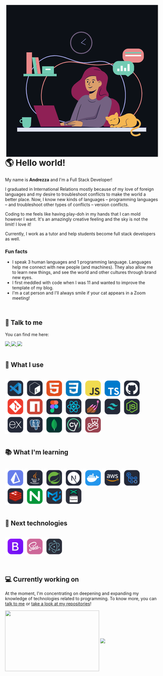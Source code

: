 <picture>
  <source media="(prefers-color-scheme: dark)" srcset="./assets/gif/profile_dark.gif">
  <source media="(prefers-color-scheme: light)" srcset="./assets/gif/profile_light.gif">
  <img src="./assets/gif/profile_dark.gif" alt="Smiling black girl with pink hair and a lylac blouse using a pink laptop. There is an orange cat sleeping to her left and a steaming green mug to her right. Above her there is a shelf with books and a box, a clock and a speech baloon." align="right" />
</picture>

<h1> 🌎 Hello world!</h1>

My name is **Andrezza** and I'm a Full Stack Developer!

I graduated in International Relations mostly because of my love of foreign languages and my desire to troubleshoot conflicts to make the world a better place. Now, I know new kinds of languages – programming languages – and troubleshoot other types of conflicts – version conflicts.

Coding to me feels like having play-doh in my hands that I can mold however I want. It's an amazingly creative feeling and the sky is not the limit! I love it!

Currently, I work as a tutor and help students become full stack developers as well.
<br />

<h3>Fun facts</h3>
<ul>
  <li>I speak 3 human languages and 1 programming language. Languages help me connect with new people (and machines). They also allow me to learn new things, and see the world and other cultures through brand new eyes.</li>
  <li>I first meddled with code when I was 11 and wanted to improve the template of my blog.</li>
  <li>I'm a cat person and I'll always smile if your cat appears in a Zoom meeting!</li>
</ul>
<br />

<h2 id="talk"> 💬 Talk to me</h2>
<div style="display: inline_block">
  <p>You can find me here:</p>
  <a href="https://www.linkedin.com/in/souza-andrezza/">
    <img src="https://img.shields.io/badge/LinkedIn-0077B5?style=for-the-badge&logo=linkedin&logoColor=white" />
  </a>
  <a href="mailto:andrezzasouza@id.uff.br">
    <img src="https://img.shields.io/badge/Gmail-D14836?style=for-the-badge&logo=gmail&logoColor=white" />
  </a>
  <a href="https://stackoverflow.com/users/17289778/andrezza-souza">
    <img src="https://img.shields.io/badge/Stack_Overflow-FE7A16?style=for-the-badge&logo=stack-overflow&logoColor=white" />
  </a>
  <br />
  <br />
</div>

<h2>🧠 What I use</h2>
<br />
<div>
  <img align="center" title="VS Code" alt="VS Code" height="60" src="./assets/svg/vs-code.svg" />
  <img align="center" title="Bash" alt="Bash" height="60" src="./assets/svg/bash.svg" />
  <img align="center" title="HTML" alt="HTML" height="60" src="./assets/svg/html.svg" />
  <img align="center" title="CSS" alt="CSS" height="60" src="./assets/svg/css.svg" />
  <img align="center" title="Javascript" alt="Javascript" height="60" src="./assets/svg/javascript.svg" />
  <img align="center" title="Typescript" alt="Typescript" height="60" src="./assets/svg/typescript.svg" />
  <img align="center" title="GitHub" alt="GitHub" height="60" src="./assets/svg/github.svg" />
  <img align="center" title="Git" alt="Git" height="60" src="./assets/svg/git.svg" />
  <img align="center" title="npm" alt="npm" height="60" src="./assets/svg/npm.svg" />
  <img align="center" title="Figma" alt="Figma" height="60" src="./assets/svg/figma.svg" />
  <img align="center" title="React" alt="React" height="60" src="./assets/svg/react.svg" />
  <img align="center" title="Styled Components" alt="Styled Components" height="60" src="./assets/svg/styled-components.svg" />
  <img align="center" title="TailwindCSS" alt="TailwindCSS" height="60" src="./assets/svg/tailwind-css.svg" />
  <img align="center" title="Node.js" alt="Node.js" height="60" src="./assets/svg/node.svg" />
  <img align="center" title="Express.js" alt="Express.js" height="60" src="./assets/svg/express.svg" />
  <img align="center" title="PostgreSQL" alt="PostgreSQL" height="60" src="./assets/svg/postgresql.svg" />
   <img align="center" title="MongoDB" alt="MongoDB" height="60" src="./assets/svg/mongo.svg" />
  <img align="center" title="Cypress" alt="Cypress" height="60" src="./assets/svg/cypress.svg" />
  <img align="center" title="Jest" alt="Jest" height="60" src="./assets/svg/jest.svg" />

  <br />
  <br />
</div>

<h2>📚 What I'm learning</h2>
<br />
<div>
  <img align="center" title="Prisma" alt="Prisma" height="60" src="./assets/svg/prisma.svg" />
  <img align="center" title="Java" alt="Java" height="60" src="./assets/svg/java.svg" />
  <img align="center" title="Spring" alt="Spring" height="60" src="./assets/svg/spring.svg" />
  <img align="center" title="Next.js" alt="Next.js" height="60" src="./assets/svg/next.svg" />
  <img align="center" title="Docker" alt="Docker" height="60" src="./assets/svg/docker.svg" />
  <img align="center" title="AWS" alt="AWS" height="60" src="./assets/svg/aws.svg" />
  <img align="center" title="Github Actions" alt="Github Actions" height="60" src="./assets/svg/github-actions.svg" />
  <img align="center" title="Redis" alt="Redis" height="60" src="./assets/svg/redis.svg" />
  <img align="center" title="NGINX" alt="NGINX" height="60" src="./assets/svg/nginx.svg" />
  <img align="center" title="Material UI" alt="Material UI" height="60" src="./assets/svg/mui.svg" />
  <img align="center" title="Puppeteer" alt="Puppeteer" height="60" src="./assets/svg/puppeteer.svg" />
  
  
  <br />
  <br />
</div>

<h2>👀 Next technologies</h2>
<br />
<div>
  <img align="center" title="Bootstrap" alt="Bootstrap" height="60" src="./assets/svg/bootstrap.svg" />
  <img align="center" title="Sass" alt="Sass" height="60" src="./assets/svg/sass.svg" />
  <img align="center" title="Electron" alt="Electron" height="60" src="./assets/svg/electron.svg" />

  <br />
  <br />
</div>
<br />

<h2>💻 Currently working on</h2>

At the moment, I'm concentrating on deepening and expanding my knowledge of technologies related to programming. To know more, you can <a href="#talk">talk to me</a> or <a href="https://github.com/andrezzasouza?tab=repositories">take a look at my repositories</a>!

<div>
  <a href="https://github.com/andrezzasouza#user-activity-overview" style="text-decoration: none !important; color: transparent; ">
    <img width="310" height="200" src="https://github-readme-stats.vercel.app/api?username=andrezzasouza&theme=panda&show_icons=true&hide_rank=true&include_all_commits=true&count_private=true&custom_title=Github%20Stats" align="center" />
  </a>
  <a href="https://wakatime.com/@andrezzasouza" style="text-decoration: none !important;">
    <img height="200" src="https://github-readme-stats.vercel.app/api/wakatime?username=andrezzasouza&theme=panda&langs_count=5" align="center" />
  </a>
</div>
